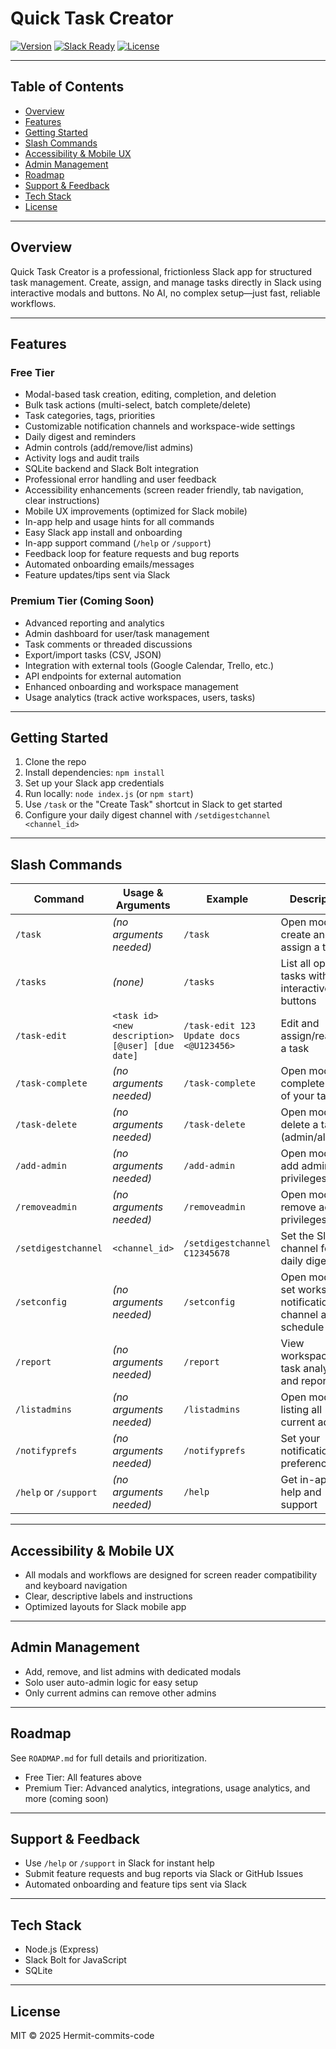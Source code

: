 # Quick Task Creator

[![Version](https://img.shields.io/badge/version-v1.10.1-blue)](https://github.com/Hermit-commits-code/QuickTaskCreator/releases)
[![Slack Ready](https://img.shields.io/badge/slack-ready-blue)](https://slack.com/apps)
[![License](https://img.shields.io/badge/license-MIT-lightgrey)](LICENSE)

---

## Table of Contents

- [Overview](#overview)
- [Features](#features)
- [Getting Started](#getting-started)
- [Slash Commands](#slash-commands)
- [Accessibility & Mobile UX](#accessibility--mobile-ux)
- [Admin Management](#admin-management)
- [Roadmap](#roadmap)
- [Support & Feedback](#support--feedback)
- [Tech Stack](#tech-stack)
- [License](#license)

---

## Overview

Quick Task Creator is a professional, frictionless Slack app for structured task management. Create, assign, and manage tasks directly in Slack using interactive modals and buttons. No AI, no complex setup—just fast, reliable workflows.

---

## Features

### Free Tier

- Modal-based task creation, editing, completion, and deletion
- Bulk task actions (multi-select, batch complete/delete)
- Task categories, tags, priorities
- Customizable notification channels and workspace-wide settings
- Daily digest and reminders
- Admin controls (add/remove/list admins)
- Activity logs and audit trails
- SQLite backend and Slack Bolt integration
- Professional error handling and user feedback
- Accessibility enhancements (screen reader friendly, tab navigation, clear instructions)
- Mobile UX improvements (optimized for Slack mobile)
- In-app help and usage hints for all commands
- Easy Slack app install and onboarding
- In-app support command (`/help` or `/support`)
- Feedback loop for feature requests and bug reports
- Automated onboarding emails/messages
- Feature updates/tips sent via Slack

### Premium Tier (Coming Soon)

- Advanced reporting and analytics
- Admin dashboard for user/task management
- Task comments or threaded discussions
- Export/import tasks (CSV, JSON)
- Integration with external tools (Google Calendar, Trello, etc.)
- API endpoints for external automation
- Enhanced onboarding and workspace management
- Usage analytics (track active workspaces, users, tasks)

---

## Getting Started

1. Clone the repo
2. Install dependencies: `npm install`
3. Set up your Slack app credentials
4. Run locally: `node index.js` (or `npm start`)
5. Use `/task` or the "Create Task" shortcut in Slack to get started
6. Configure your daily digest channel with `/setdigestchannel <channel_id>`

---

## Slash Commands

| Command               | Usage & Arguments                                | Example                                 | Description                                                         |
| --------------------- | ------------------------------------------------ | --------------------------------------- | ------------------------------------------------------------------- |
| `/task`               | _(no arguments needed)_                          | `/task`                                 | Open modal to create and assign a task                              |
| `/tasks`              | _(none)_                                         | `/tasks`                                | List all open tasks with interactive buttons                        |
| `/task-edit`          | `<task id> <new description> [@user] [due date]` | `/task-edit 123 Update docs <@U123456>` | Edit and assign/reassign a task                                     |
| `/task-complete`      | _(no arguments needed)_                          | `/task-complete`                        | Open modal to complete one of your tasks                            |
| `/task-delete`        | _(no arguments needed)_                          | `/task-delete`                          | Open modal to delete a task (admin/all)                             |
| `/add-admin`          | _(no arguments needed)_                          | `/add-admin`                            | Open modal to add admin privileges                                  |
| `/removeadmin`        | _(no arguments needed)_                          | `/removeadmin`                          | Open modal to remove admin privileges                               |
| `/setdigestchannel`   | `<channel_id>`                                   | `/setdigestchannel C12345678`           | Set the Slack channel for daily digest                              |
| `/setconfig`          | _(no arguments needed)_                          | `/setconfig`                            | Open modal to set workspace notification channel and schedule times |
| `/report`             | _(no arguments needed)_                          | `/report`                               | View workspace task analytics and reporting                         |
| `/listadmins`         | _(no arguments needed)_                          | `/listadmins`                           | Open modal listing all current admins                               |
| `/notifyprefs`        | _(no arguments needed)_                          | `/notifyprefs`                          | Set your notification preferences                                   |
| `/help` or `/support` | _(no arguments needed)_                          | `/help`                                 | Get in-app help and support                                         |

---

## Accessibility & Mobile UX

- All modals and workflows are designed for screen reader compatibility and keyboard navigation
- Clear, descriptive labels and instructions
- Optimized layouts for Slack mobile app

---

## Admin Management

- Add, remove, and list admins with dedicated modals
- Solo user auto-admin logic for easy setup
- Only current admins can remove other admins

---

## Roadmap

See `ROADMAP.md` for full details and prioritization.

- Free Tier: All features above
- Premium Tier: Advanced analytics, integrations, usage analytics, and more (coming soon)

---

## Support & Feedback

- Use `/help` or `/support` in Slack for instant help
- Submit feature requests and bug reports via Slack or GitHub Issues
- Automated onboarding and feature tips sent via Slack

---

## Tech Stack

- Node.js (Express)
- Slack Bolt for JavaScript
- SQLite

---

## License

MIT © 2025 Hermit-commits-code
